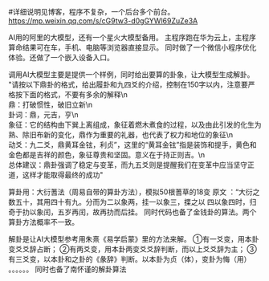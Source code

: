 #详细说明见博客，程序不复杂，一个后台多个前台。
https://mp.weixin.qq.com/s/cG9tw3-d0gGYWl69ZuZe3A

AI用的阿里的大模型，还有一个星火大模型备用。
主程序跑在华为云上，主程序算命结果可在车，手机、电脑等浏览器直接显示。
同时做了一个微信小程序优化体验。还做了一个嵌入设备入口。

调用AI大模型主要是提供一个样例，同时给出要算的卦象，让大模型生成解卦。
"请按以下鼎卦的格式，给出履卦和九四爻的介绍，控制在150字以内，注意要严格按下面的格式，不要有多余的解释\n\
        鼎：打破惯性，破旧立新\n\
        卦词：鼎，元吉，亨\n\
        象征：它的结构由下巽上离组成，象征着燃木煮食的过程，以及由此引发的化生为熟、除旧布新的变化，鼎作为重要的礼器，也代表了权力和地位的象征\n\
        动爻：九二爻，鼎黄耳金铉，利贞”，这里的“黄耳金铉”指是装饰和提手，黄色和金色都是吉祥的颜色，象征尊贵和坚固。意义在于持正则吉。\n\
        总体建议：鼎卦强调了稳定与变革，而九五爻则是提醒我们在变革中应当坚守正道，这样才能取得最终的成功"

算卦用：大衍蓍法（周易自带的算卦方法），模拟50根蓍草的18变
原文 ：“大衍之数五十，其用四十有九。分而为二以象两，挂一以象三，揲之以 四以象四时，归奇于扐以象闰，五岁再闰，故再扐而后挂。
同时代码也备了金钱卦的算法。两个算卦方法概率不一致。

解卦是让AI大模型参考用朱熹《易学启蒙》里的方法来解。
①有一爻变，用本卦变爻爻辞占断；
②有两爻变，用本卦两变爻爻辞判断，而以上爻爻辞为主；
③有三爻变，以本卦和之卦的《彖辞》判断。以本卦为贞（体），变卦为悔（用）
。。。。。。
同时也备了南怀谨的解卦算法
